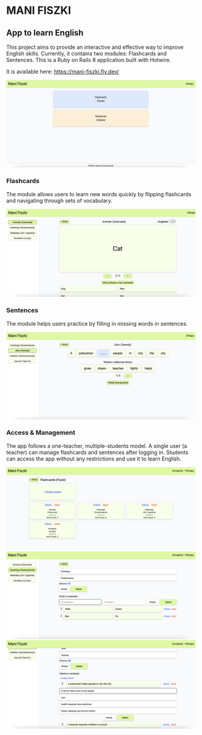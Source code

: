 # MANI FISZKI

## App to learn English

This project aims to provide an interactive and effective way to improve English skills. Currently, it contains two modules: Flashcards and Sentences. This is a Ruby on Rails 8 application built with Hotwire.

It is available here: https://mani-fiszki.fly.dev/

![Mani Fiszki Image 1](/app/assets/images/mf-1.png)

### Flashcards
The module allows users to learn new words quickly by flipping flashcards and navigating through sets of vocabulary.

![Mani Fiszki Image 2](/app/assets/images/mf-2.png)

### Sentences
The module helps users practice by filling in missing words in sentences.

![Mani Fiszki Image 3](/app/assets/images/mf-3.png)

### Access & Management
The app follows a one-teacher, multiple-students model. A single user (a teacher) can manage flashcards and sentences after logging in.
Students can access the app without any restrictions and use it to learn English.

![Mani Fiszki Image 4](/app/assets/images/mf-4.png)
![Mani Fiszki Image 5](/app/assets/images/mf-5.png)
![Mani Fiszki Image 6](/app/assets/images/mf-6.png)
